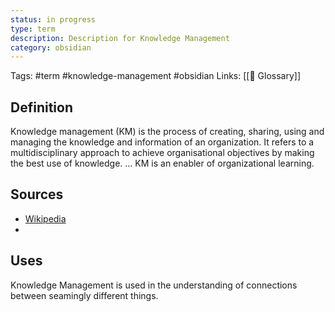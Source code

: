 ```yaml
---
status: in progress
type: term
description: Description for Knowledge Management
category: obsidian
---
```

Tags: #term #knowledge-management #obsidian 
Links: [[📇 Glossary]]

## Definition
Knowledge management (KM) is the process of creating, sharing, using and managing the knowledge and information of an organization. It refers to a multidisciplinary approach to achieve organisational objectives by making the best use of knowledge. ... KM is an enabler of organizational learning.

## Sources
- [Wikipedia](https://en.wikipedia.org/wiki/Knowledge_management)
- 
## Uses
Knowledge Management is used in the understanding of connections between seamingly different things.